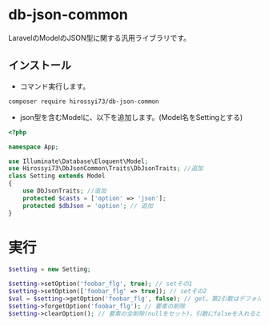# db-json-common
LaravelのModelのJSON型に関する汎用ライブラリです。

## インストール
- コマンド実行します。
~~~ 
composer require hirossyi73/db-json-common
~~~

- json型を含むModelに、以下を追加します。(Model名をSettingとする)

~~~ php app\Setting.php
<?php

namespace App;

use Illuminate\Database\Eloquent\Model;
use Hirossyi73\DbJsonCommon\Traits\DbJsonTraits; //追加
class Setting extends Model
{
    use DbJsonTraits; //追加
    protected $casts = ['option' => 'json'];
    protected $dbJson = 'option'; // 追加
}

~~~

# 実行
~~~ php
$setting = new Setting;

$setting->setOption('foobar_flg', true); // setその1
$setting->setOption(['foobar_flg' => true]); // setその2
$val = $setting->getOption('foobar_flg', false); // get。第2引数はデフォルト
$setting->forgetOption('foobar_flg'); // 要素の削除
$setting->clearOption(); // 要素の全削除(nullをセット)。引数にfalseを入れると、nullの代わ
~~~
